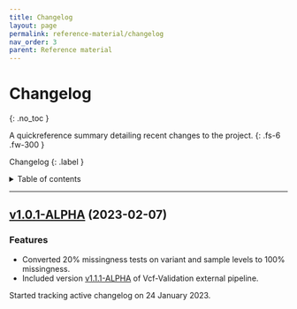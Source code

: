 ```yaml
---
title: Changelog
layout: page
permalink: reference-material/changelog
nav_order: 3
parent: Reference material
---
```


# Changelog
{: .no_toc }

A quickreference summary detailing recent changes to the project.
{: .fs-6 .fw-300 }

Changelog
{: .label }

<details markdown="block">
  <summary>
    Table of contents
  </summary>
  {: .text-delta }
1. TOC
{:toc}
</details>

---

## [v1.0.1-ALPHA](https://github.com/Tuks-ICMM/Vcf-Validation/compare/5a07b1c...v1.0.1-ALPHA) (2023-02-07)

### Features
- Converted 20% missingness tests on variant and sample levels to 100% missingness.
- Included version [v1.1.1-ALPHA](https://github.com/Tuks-ICMM/Vcf-Validation/releases/tag/v1.1.1-ALPHA) of Vcf-Validation external pipeline.


Started tracking active changelog on 24 January 2023.